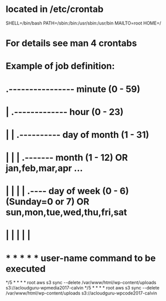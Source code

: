 # located in /etc/crontab

SHELL=/bin/bash
PATH=/sbin:/bin:/usr/sbin:/usr/bin
MAILTO=root
HOME=/

# For details see man 4 crontabs

# Example of job definition:
# .---------------- minute (0 - 59)
# |  .------------- hour (0 - 23)
# |  |  .---------- day of month (1 - 31)
# |  |  |  .------- month (1 - 12) OR jan,feb,mar,apr ...
# |  |  |  |  .---- day of week (0 - 6) (Sunday=0 or 7) OR sun,mon,tue,wed,thu,fri,sat
# |  |  |  |  |
# *  *  *  *  * user-name command to be executed
*/5 * * * * root aws s3 sync --delete /var/www/html/wp-content/uploads s3://acloudguru-wpmedia2017-calvin
*/5 * * * * root aws s3 sync --delete /var/www/html/wp-content/uploads s3://acloudguru-wpcode2017-calvin
